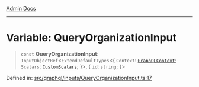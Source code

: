 [Admin Docs](/)

***

# Variable: QueryOrganizationInput

> `const` **QueryOrganizationInput**: `InputObjectRef`\<`ExtendDefaultTypes`\<\{ `Context`: [`GraphQLContext`](../../../context/type-aliases/GraphQLContext.md); `Scalars`: [`CustomScalars`](../../../scalars/type-aliases/CustomScalars.md); \}\>, \{ `id`: `string`; \}\>

Defined in: [src/graphql/inputs/QueryOrganizationInput.ts:17](https://github.com/Sourya07/talawa-api/blob/cfbd515d04ffba748b09232a33807f1845dd1878/src/graphql/inputs/QueryOrganizationInput.ts#L17)
